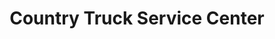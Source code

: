 ---
title: "Country Truck Service Center"
url: /fort-lupton/country-truck-service-center/
shop: car repair
---
